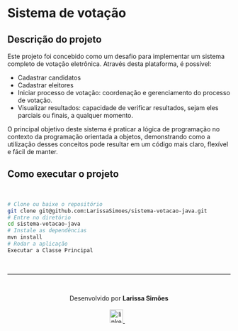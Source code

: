 # Sistema de votação

## Descrição do projeto

Este projeto foi concebido como um desafio para implementar um sistema completo de votação eletrônica. Através desta plataforma, é possível:

- Cadastrar candidatos
- Cadastrar eleitores
- Iniciar processo de votação: coordenação e gerenciamento do processo de votação.
- Visualizar resultados: capacidade de verificar resultados, sejam eles parciais ou finais, a qualquer momento.

O principal objetivo deste sistema é praticar a lógica de programação no contexto da programação orientada a objetos, demonstrando como a utilização desses conceitos pode resultar em um código mais claro, flexível e fácil de manter.

  ## Como executar o projeto

<br/>

```bash
# Clone ou baixe o repositório
git clone git@github.com:LarissaSimoes/sistema-votacao-java.git
# Entre no diretório
cd sistema-votacao-java
# Instale as dependências
mvn install
# Rodar a aplicação
Executar a Classe Principal
```

<br /><hr /><br />

<p align='center'>
  Desenvolvido por <b>Larissa Simões</b>
  <br/><br/>

  <a href="https://www.linkedin.com/in/dev-larissa-carneiro-simoes/">
    <img alt="linkedIn" height="30px" src="https://i.imgur.com/TQRXxhT.png" />
  </a>
  &nbsp;&nbsp;
</p>

